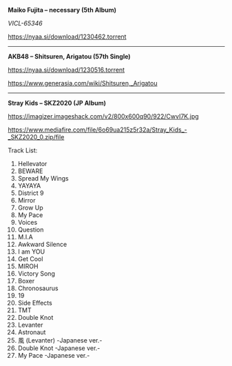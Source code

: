 **Maiko Fujita – necessary (5th Album)**

*VICL-65346*

https://nyaa.si/download/1230462.torrent

------------------------------------
**AKB48 – Shitsuren, Arigatou (57th Single)**

https://nyaa.si/download/1230516.torrent

https://www.generasia.com/wiki/Shitsuren,_Arigatou

-------------------------------------
**Stray Kids – SKZ2020 (JP Album)**

https://imagizer.imageshack.com/v2/800x600q90/922/CwvI7K.jpg

https://www.mediafire.com/file/6o69ua215z5r32a/Stray_Kids_-_SKZ2020_0.zip/file

Track List:
01. Hellevator
02. BEWARE
03. Spread My Wings
04. YAYAYA
05. District 9
06. Mirror
07. Grow Up
08. My Pace
09. Voices
10. Question
11. M.I.A
12. Awkward Silence
13. I am YOU
14. Get Cool
15. MIROH
16. Victory Song
17. Boxer
18. Chronosaurus
19. 19
20. Side Effects
21. TMT
22. Double Knot
23. Levanter
24. Astronaut
25. 風 (Levanter) -Japanese ver.-<br />
26. Double Knot -Japanese ver.-<br />
27. My Pace -Japanese ver.-
